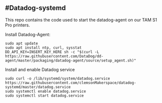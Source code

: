 #Datadog-systemd
------

This repo contains the code used to start the datadog-agent on our TAM S1 Pro printers.

Install Datadog-Agent:
```
sudo apt update
sudo apt install ntp, curl, sysstat
DD_API_KEY=INSERT_KEY_HERE sh -c "$(curl -L https://raw.githubusercontent.com/DataDog/dd-agent/master/packaging/datadog-agent/source/setup_agent.sh)"
```
Install and enable Datadog service
```
sudo curl -o /lib/systemd/system/datadog.service https://raw.githubusercontent.com/clemsonMakerspace/datadog-systemd/master/datadog.service
sudo systemctl enable datadog.service
sudo systemctl start datadog.service
```
